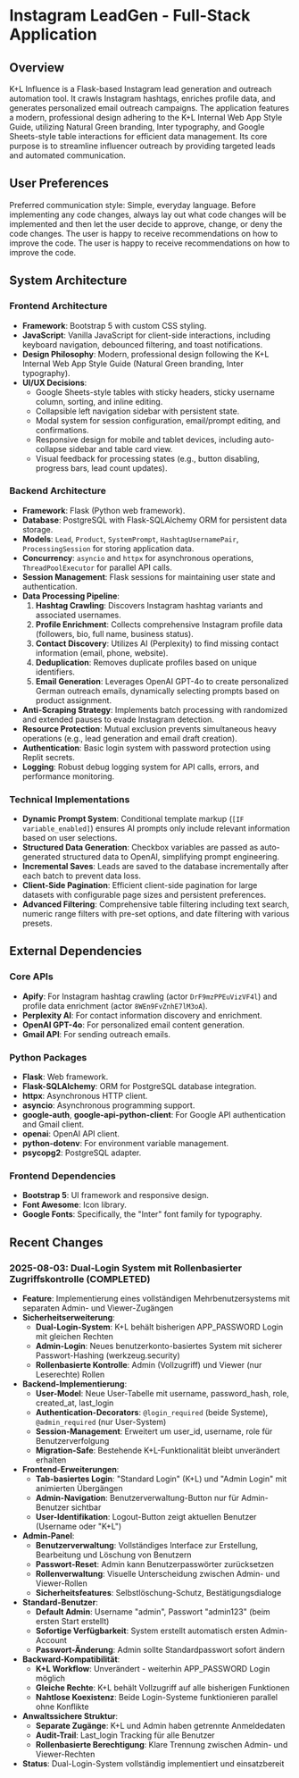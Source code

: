 # Instagram LeadGen - Full-Stack Application

## Overview

K+L Influence is a Flask-based Instagram lead generation and outreach automation tool. It crawls Instagram hashtags, enriches profile data, and generates personalized email outreach campaigns. The application features a modern, professional design adhering to the K+L Internal Web App Style Guide, utilizing Natural Green branding, Inter typography, and Google Sheets-style table interactions for efficient data management. Its core purpose is to streamline influencer outreach by providing targeted leads and automated communication.

## User Preferences

Preferred communication style: Simple, everyday language. Before implementing any code changes, always lay out what code changes will be implemented and then let the user decide to approve, change, or deny the code changes. The user is happy to receive recommendations on how to improve the code. The user is happy to receive recommendations on how to improve the code.

## System Architecture

### Frontend Architecture
- **Framework**: Bootstrap 5 with custom CSS styling.
- **JavaScript**: Vanilla JavaScript for client-side interactions, including keyboard navigation, debounced filtering, and toast notifications.
- **Design Philosophy**: Modern, professional design following the K+L Internal Web App Style Guide (Natural Green branding, Inter typography).
- **UI/UX Decisions**:
    - Google Sheets-style tables with sticky headers, sticky username column, sorting, and inline editing.
    - Collapsible left navigation sidebar with persistent state.
    - Modal system for session configuration, email/prompt editing, and confirmations.
    - Responsive design for mobile and tablet devices, including auto-collapse sidebar and table card view.
    - Visual feedback for processing states (e.g., button disabling, progress bars, lead count updates).

### Backend Architecture
- **Framework**: Flask (Python web framework).
- **Database**: PostgreSQL with Flask-SQLAlchemy ORM for persistent data storage.
- **Models**: `Lead`, `Product`, `SystemPrompt`, `HashtagUsernamePair`, `ProcessingSession` for storing application data.
- **Concurrency**: `asyncio` and `httpx` for asynchronous operations, `ThreadPoolExecutor` for parallel API calls.
- **Session Management**: Flask sessions for maintaining user state and authentication.
- **Data Processing Pipeline**:
    1. **Hashtag Crawling**: Discovers Instagram hashtag variants and associated usernames.
    2. **Profile Enrichment**: Collects comprehensive Instagram profile data (followers, bio, full name, business status).
    3. **Contact Discovery**: Utilizes AI (Perplexity) to find missing contact information (email, phone, website).
    4. **Deduplication**: Removes duplicate profiles based on unique identifiers.
    5. **Email Generation**: Leverages OpenAI GPT-4o to create personalized German outreach emails, dynamically selecting prompts based on product assignment.
- **Anti-Scraping Strategy**: Implements batch processing with randomized and extended pauses to evade Instagram detection.
- **Resource Protection**: Mutual exclusion prevents simultaneous heavy operations (e.g., lead generation and email draft creation).
- **Authentication**: Basic login system with password protection using Replit secrets.
- **Logging**: Robust debug logging system for API calls, errors, and performance monitoring.

### Technical Implementations
- **Dynamic Prompt System**: Conditional template markup (`[IF variable_enabled]`) ensures AI prompts only include relevant information based on user selections.
- **Structured Data Generation**: Checkbox variables are passed as auto-generated structured data to OpenAI, simplifying prompt engineering.
- **Incremental Saves**: Leads are saved to the database incrementally after each batch to prevent data loss.
- **Client-Side Pagination**: Efficient client-side pagination for large datasets with configurable page sizes and persistent preferences.
- **Advanced Filtering**: Comprehensive table filtering including text search, numeric range filters with pre-set options, and date filtering with various presets.

## External Dependencies

### Core APIs
- **Apify**: For Instagram hashtag crawling (actor `DrF9mzPPEuVizVF4l`) and profile data enrichment (actor `8WEn9FvZnhE7lM3oA`).
- **Perplexity AI**: For contact information discovery and enrichment.
- **OpenAI GPT-4o**: For personalized email content generation.
- **Gmail API**: For sending outreach emails.

### Python Packages
- **Flask**: Web framework.
- **Flask-SQLAlchemy**: ORM for PostgreSQL database integration.
- **httpx**: Asynchronous HTTP client.
- **asyncio**: Asynchronous programming support.
- **google-auth**, **google-api-python-client**: For Google API authentication and Gmail client.
- **openai**: OpenAI API client.
- **python-dotenv**: For environment variable management.
- **psycopg2**: PostgreSQL adapter.

### Frontend Dependencies
- **Bootstrap 5**: UI framework and responsive design.
- **Font Awesome**: Icon library.
- **Google Fonts**: Specifically, the "Inter" font family for typography.

## Recent Changes

### 2025-08-03: Dual-Login System mit Rollenbasierter Zugriffskontrolle (COMPLETED)
- **Feature**: Implementierung eines vollständigen Mehrbenutzersystems mit separaten Admin- und Viewer-Zugängen
- **Sicherheitserweiterung**:
  - **Dual-Login-System**: K+L behält bisherigen APP_PASSWORD Login mit gleichen Rechten
  - **Admin-Login**: Neues benutzerkonto-basiertes System mit sicherer Passwort-Hashing (werkzeug.security)
  - **Rollenbasierte Kontrolle**: Admin (Vollzugriff) und Viewer (nur Leserechte) Rollen
- **Backend-Implementierung**:
  - **User-Model**: Neue User-Tabelle mit username, password_hash, role, created_at, last_login
  - **Authentication-Decorators**: `@login_required` (beide Systeme), `@admin_required` (nur User-System)
  - **Session-Management**: Erweitert um user_id, username, role für Benutzerverfolgung
  - **Migration-Safe**: Bestehende K+L-Funktionalität bleibt unverändert erhalten
- **Frontend-Erweiterungen**:
  - **Tab-basiertes Login**: "Standard Login" (K+L) und "Admin Login" mit animierten Übergängen
  - **Admin-Navigation**: Benutzerverwaltung-Button nur für Admin-Benutzer sichtbar
  - **User-Identifikation**: Logout-Button zeigt aktuellen Benutzer (Username oder "K+L")
- **Admin-Panel**:
  - **Benutzerverwaltung**: Vollständiges Interface zur Erstellung, Bearbeitung und Löschung von Benutzern
  - **Passwort-Reset**: Admin kann Benutzerpasswörter zurücksetzen
  - **Rollenverwaltung**: Visuelle Unterscheidung zwischen Admin- und Viewer-Rollen
  - **Sicherheitsfeatures**: Selbstlöschung-Schutz, Bestätigungsdialoge
- **Standard-Benutzer**:
  - **Default Admin**: Username "admin", Passwort "admin123" (beim ersten Start erstellt)
  - **Sofortige Verfügbarkeit**: System erstellt automatisch ersten Admin-Account
  - **Passwort-Änderung**: Admin sollte Standardpasswort sofort ändern
- **Backward-Kompatibilität**:
  - **K+L Workflow**: Unverändert - weiterhin APP_PASSWORD Login möglich
  - **Gleiche Rechte**: K+L behält Vollzugriff auf alle bisherigen Funktionen
  - **Nahtlose Koexistenz**: Beide Login-Systeme funktionieren parallel ohne Konflikte
- **Anwaltssichere Struktur**:
  - **Separate Zugänge**: K+L und Admin haben getrennte Anmeldedaten
  - **Audit-Trail**: Last_login Tracking für alle Benutzer
  - **Rollenbasierte Berechtigung**: Klare Trennung zwischen Admin- und Viewer-Rechten
- **Status**: Dual-Login-System vollständig implementiert und einsatzbereit
```